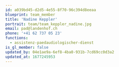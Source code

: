 ```yaml
---
id: a039bd45-d2d5-4e55-8f70-96c394d8eeaa
blueprint: team_member
title: 'Nadine Keppler'
portrait: team/team_keppler_nadine.jpg
email: pad@landenhof.ch
phone: '+41 62 737 05 23'
functions:
  - assistenz-paedaudiologischer-dienst
is_gl_member: false
updated_by: 04e1ae9a-6ef8-4ba0-931b-7cd69cc0d3a2
updated_at: 1677245953
---
```

